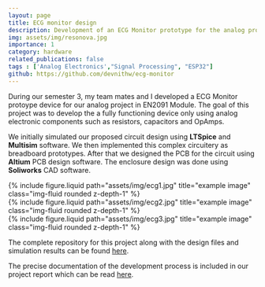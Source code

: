 ```yaml
---
layout: page
title: ECG monitor design
description: Development of an ECG Monitor prototype for the analog project in EN2091
img: assets/img/resonova.jpg
importance: 1
category: hardware
related_publications: false
tags : ['Analog Electronics',"Signal Processing", "ESP32"]
github: https://github.com/devnithw/ecg-monitor
---
```


During our semester 3, my team mates and I developed a ECG Monitor protoype device for our analog project in EN2091 Module. The goal of this project was to develop the a fully functioning device only using analog electronic components such as resistors, capacitors and OpAmps.

We initially simulated our proposed circuit design using **LTSpice** and **Multisim** software. We then implemented this complex circuitery as breadboard prototypes. After that we designed the PCB for the circuit using **Altium** PCB design software. The enclosure design was done using **Soliworks** CAD software. 


<div class="row">
    <div class="col-sm mt-3 mt-md-0">
        {% include figure.liquid path="assets/img/ecg1.jpg" title="example image" class="img-fluid rounded z-depth-1" %}
    </div>
    <div class="col-sm mt-3 mt-md-0">
        {% include figure.liquid path="assets/img/ecg2.jpg" title="example image" class="img-fluid rounded z-depth-1" %}
    </div>
    <div class="col-sm mt-3 mt-md-0">
        {% include figure.liquid path="assets/img/ecg3.jpg" title="example image" class="img-fluid rounded z-depth-1" %}
    </div>
</div>


The complete repository for this project along with the design files and simulation results can be found [here](https://github.com/devnithw/ecg-monitor).

The precise documentation of the development process is included in our project report which can be read [here](https://drive.google.com/file/d/1VTLobo_B8KYlnJlhfeuH8C6Mht4qa0J-/view?usp=sharing).